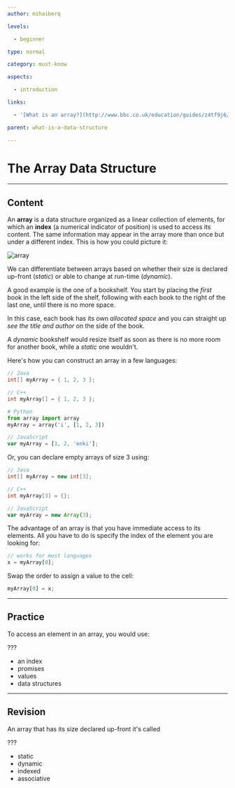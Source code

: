 ```yaml
---
author: mihaiberq

levels:

  - beginner

type: normal

category: must-know

aspects:

  - introduction

links:

  - '[What is an array?](http://www.bbc.co.uk/education/guides/z4tf9j6/revision/2){website}'

parent: what-is-a-data-structure

---
```


# The Array Data Structure

---
## Content

An **array** is a data structure organized as a linear collection of elements, for which an **index** (a numerical indicator of position) is used to access its content. The same information may appear in the array more than once but under a different index. This is how you could picture it:

![array](https://img.enkipro.com/630c4678f67993a0479b25467cda6db9.png)

We can differentiate between arrays based on whether their size is declared up-front (*static*) or able to change at run-time (*dynamic*).

A good example is the one of a bookshelf. You start by placing the *first* book in the left side of the shelf, following with each book to the right of the last one, until there is no more space.

In this case, each book has its own *allocated space* and you can straight up *see the title and author* on the side of the book.

A *dynamic* bookshelf would resize itself as soon as there is no more room for another book, while a *static* one wouldn't.


Here's how you can construct an array in a few languages:

```java
// Java
int[] myArray = { 1, 2, 3 };
```
```cpp
// C++
int myArray[] = { 1, 2, 3 };
```
```py
# Python
from array import array
myArray = array('i', [1, 2, 3])
```
```js
// JavaScript
var myArray = [1, 2, 'enki'];
```

Or, you can declare empty arrays of size 3 using:

```java
// Java
int[] myArray = new int[3];
```
```c++
// C++
int myArray[3] = {};
```
```js
// JavaScript
var myArray = new Array(3);
```

The advantage of an array is that you have immediate access to its elements. All you have to do is specify the index of the element you are looking for:
```js
// works for most languages
x = myArray[0];
```

Swap the order to assign a value to the cell:
```js
myArray[0] = x;
```

---
## Practice

To access an element in an array, you would use:

???

* an index
* promises
* values
* data structures

---
## Revision

An array that has its size declared up-front it's called

???

* static
* dynamic
* indexed
* associative



